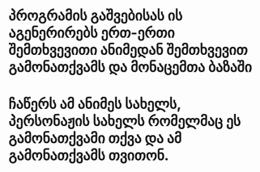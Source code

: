 # პროგრამის გაშვებისას ის აგენერირებს ერთ-ერთი შემთხვევითი ანიმედან შემთხვევით გამონათქვამს და მონაცემთა ბაზაში
# ჩაწერს ამ ანიმეს სახელს, პერსონაჟის სახელს რომელმაც ეს გამონათქვამი თქვა და ამ გამონათქვამს თვითონ.

